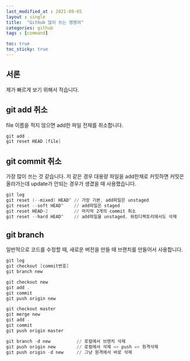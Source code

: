 ```yaml
---
last_modified_at : 2021-09-05
layout : single
title:  "Github 많이 쓰는 명령어"
categories: github
tags : [command]

toc: true
toc_sticky: true
---
```

## 서론
제가 빠르게 보기 위해서 적습니다.

## git add 취소
file 이름을 적지 않으면 add한 파일 전체를 취소합니다.
```powershell
git add .
git reset HEAD [file]
```

## git commit 취소
가장 많이 쓰는 것 같습니다. 저 같은 경우 대용량 파일을 add한채로 커밋하면 커밋은 올라가는데 update가 안되는 경우가 생겼을 때 사용했습니다.
```powershell
git log
git reset (--mixed) HEAD^ // 가장 기본, add파일은 unstaged
git reset --soft HEAD^    // add파일은 staged
git reset HEAD~2          // 마지막 2개의 commit 취소
git reset --hard HEAD^    // add파일을 unstaged, 워킹디렉토리에서도 삭제
```

## git branch
일반적으로 코드를 수정할 때, 새로운 버전을 만들 때 브랜치를 만들어서 사용합니다.
```powershell
git log
git checkout [commit번호]
git branch new

git checkout new
git add .
git commit
git push origin new

git checkout master
git merge new
git add .
git commit
git push origin master     

git branch -d new          // 로컬에서 브랜치 삭제
git push origin new        // 로컬에서 삭제 => push => 원격삭제
git push origin -d new     // 그냥 원격에서 바로 삭제
```
